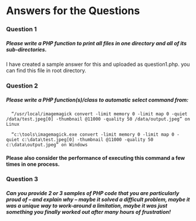 # Answers for the Questions

### Question 1
##### Please write a PHP function to print all files in one directory and all of its sub-directories.

I have created a sample answer for this and uploaded as question1.php. you can find this file in root directory.

### Question 2
##### Please write a PHP function(s)/class to automatic select command from:
      “/usr/local/imagemagick convert -limit memory 0 -limit map 0 -quiet /data/test.jpeg[0] -thumbnail @11000 -quality 50 /data/output.jpeg” on Linux
      
      “c:\tools\imagemagick.exe convert -limit memory 0 -limit map 0 -quiet c:\data\test.jpeg[0] -thumbnail @11000 -quality 50 c:\data\output.jpeg” on Windows
      
  #### Please also consider the performance of executing this command a few times in one process.
      
### Question 3
##### Can you provide 2 or 3 samples of PHP code that you are particularly proud of – and explain why – maybe it solved a difficult problem, maybe it was a unique way to work-around a limitation, maybe it was just something you finally worked out after many hours of frustration!
      
      